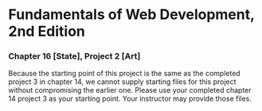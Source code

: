 # Fundamentals of Web Development, 2nd Edition
### Chapter 16 [State], Project 2 [Art]
 
 Because the starting point of this project is the same as the completed project 3 in chapter 14, we cannot supply starting files for this project without compromising the earlier one. Please use your completed chapter 14 project 3 as your starting point. Your instructor may provide those files.